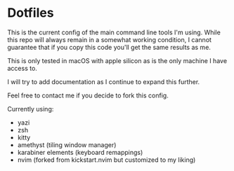 
# Dotfiles

This is the current config of the main command line tools I'm using. While this repo will always remain in a somewhat working condition, I cannot guarantee that if you copy this code you'll get the same results as me.

This is only tested in macOS with apple silicon as is the only machine I have access to.

I will try to add documentation as I continue to expand this further.

Feel free to contact me if you decide to fork this config.

Currently using:
- yazi 
- zsh 
- kitty 
- amethyst (tiling window manager)
- karabiner elements (keyboard remappings)
- nvim (forked from kickstart.nvim but customized to my liking)
